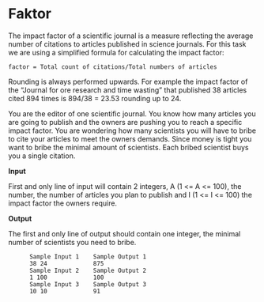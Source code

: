# Faktor

The impact factor of a scientific journal is a measure reflecting the average number of citations to articles published in science journals. For this task we are using a simplified formula for calculating the impact factor:

`factor = Total count of citations/Total numbers of articles`
 
Rounding is always performed upwards. For example the impact factor of the “Journal for ore research and time wasting” that published 38 articles cited 894 times is 894/38 = 23.53 rounding up to 24.

You are the editor of one scientific journal. You know how many articles you are going to publish and the owners are pushing you to reach a specific impact factor. You are wondering how many scientists you will have to bribe to cite your articles to meet the owners demands. Since money is tight you want to bribe the minimal amount of scientists. Each bribed scientist buys you a single citation.

**Input**

First and only line of input will contain 
2 integers, A (1 <= A <= 100), the number, the number of articles you plan to publish and I (1 <= I <= 100) the impact factor the owners require.

**Output**

The first and only line of output should contain one integer, the minimal number of scientists you need to bribe.
```
      Sample Input 1    Sample Output 1
      38 24             875
      Sample Input 2    Sample Output 2
      1 100             100
      Sample Input 3    Sample Output 3
      10 10             91
```
